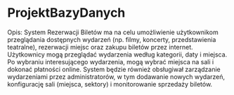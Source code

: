 # ProjektBazyDanych

Opis: System Rezerwacji Biletów ma na celu umożliwienie użytkownikom przeglądania dostępnych wydarzeń (np. filmy, koncerty, przedstawienia teatralne), rezerwacji miejsc oraz zakupu biletów przez internet. Użytkownicy mogą przeglądać wydarzenia według kategorii, daty i miejsca. Po wybraniu interesującego wydarzenia, mogą wybrać miejsca na sali i dokonać płatności online. System będzie również obsługiwał zarządzanie wydarzeniami przez administratorów, w tym dodawanie nowych wydarzeń, konfigurację sali (miejsca, sektory) i monitorowanie sprzedaży biletów.
 

